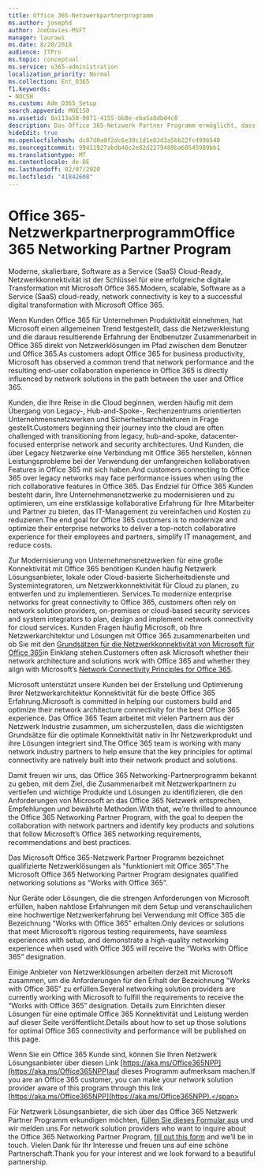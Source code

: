 ```yaml
---
title: Office 365-Netzwerkpartnerprogramm
ms.author: josephd
author: JoeDavies-MSFT
manager: laurawi
ms.date: 8/20/2018
audience: ITPro
ms.topic: conceptual
ms.service: o365-administration
localization_priority: Normal
ms.collection: Ent_O365
f1.keywords:
- NOCSH
ms.custom: Adm_O365_Setup
search.appverid: MOE150
ms.assetid: 8a113a50-0071-4155-bb8e-eba5a8dbd4c8
description: Das Office 365-Netzwerk Partner Programm ermöglicht, dass Ihr Gerät zertifiziert wird, wenn Sie mit Office 365 arbeiten.
hideEdit: true
ms.openlocfilehash: dc87d0a0f2dc6e39c1d1e03d3a5bb22fc499b540
ms.sourcegitcommit: 99411927abdb40c2e82d2279489ba60545989bb1
ms.translationtype: MT
ms.contentlocale: de-DE
ms.lasthandoff: 02/07/2020
ms.locfileid: "41842608"
---
```

# <a name="office-365-networking-partner-program"></a><span data-ttu-id="42c51-103">Office 365-Netzwerkpartnerprogramm</span><span class="sxs-lookup"><span data-stu-id="42c51-103">Office 365 Networking Partner Program</span></span>

<span data-ttu-id="42c51-104">Moderne, skalierbare, Software as a Service (SaaS) Cloud-Ready, Netzwerkkonnektivität ist der Schlüssel für eine erfolgreiche digitale Transformation mit Microsoft Office 365.</span><span class="sxs-lookup"><span data-stu-id="42c51-104">Modern, scalable, Software as a Service (SaaS) cloud-ready, network connectivity is key to a successful digital transformation with Microsoft Office 365.</span></span>  

<span data-ttu-id="42c51-105">Wenn Kunden Office 365 für Unternehmen Produktivität einnehmen, hat Microsoft einen allgemeinen Trend festgestellt, dass die Netzwerkleistung und die daraus resultierende Erfahrung der Endbenutzer Zusammenarbeit in Office 365 direkt von Netzwerklösungen im Pfad zwischen dem Benutzer und Office 365.</span><span class="sxs-lookup"><span data-stu-id="42c51-105">As customers adopt Office 365 for business productivity, Microsoft has observed a common trend that network performance and the resulting end-user collaboration experience in Office 365 is directly influenced by network solutions in the path between the user and Office 365.</span></span>  

<span data-ttu-id="42c51-106">Kunden, die Ihre Reise in die Cloud beginnen, werden häufig mit dem Übergang von Legacy-, Hub-and-Spoke-, Rechenzentrums orientierten Unternehmensnetzwerken und Sicherheitsarchitekturen in Frage gestellt.</span><span class="sxs-lookup"><span data-stu-id="42c51-106">Customers beginning their journey into the cloud are often challenged with transitioning from legacy, hub-and-spoke, datacenter-focused enterprise network and security architectures.</span></span> <span data-ttu-id="42c51-107">Und Kunden, die über Legacy Netzwerke eine Verbindung mit Office 365 herstellen, können Leistungsprobleme bei der Verwendung der umfangreichen kollaborativen Features in Office 365 mit sich haben.</span><span class="sxs-lookup"><span data-stu-id="42c51-107">And customers connecting to Office 365 over legacy networks may face performance issues when using the rich collaborative features in Office 365.</span></span> <span data-ttu-id="42c51-108">Das Endziel für Office 365 Kunden besteht darin, Ihre Unternehmensnetzwerke zu modernisieren und zu optimieren, um eine erstklassige kollaborative Erfahrung für Ihre Mitarbeiter und Partner zu bieten, das IT-Management zu vereinfachen und Kosten zu reduzieren.</span><span class="sxs-lookup"><span data-stu-id="42c51-108">The end goal for Office 365 customers is to modernize and optimize their enterprise networks to deliver a top-notch collaborative experience for their employees and partners, simplify IT management, and reduce costs.</span></span> 

<span data-ttu-id="42c51-109">Zur Modernisierung von Unternehmensnetzwerken für eine große Konnektivität mit Office 365 benötigen Kunden häufig Netzwerk Lösungsanbieter, lokale oder Cloud-basierte Sicherheitsdienste und Systemintegratoren, um Netzwerkkonnektivität für Cloud zu planen, zu entwerfen und zu implementieren. Services.</span><span class="sxs-lookup"><span data-stu-id="42c51-109">To modernize enterprise networks for great connectivity to Office 365, customers often rely on network solution providers, on-premises or cloud-based security services and system integrators to plan, design and implement network connectivity for cloud services.</span></span> <span data-ttu-id="42c51-110">Kunden Fragen häufig Microsoft, ob Ihre Netzwerkarchitektur und Lösungen mit Office 365 zusammenarbeiten und ob Sie mit den [Grundsätzen für die Netzwerkkonnektivität von Microsoft für Office 365](https://aka.ms/PNC)in Einklang stehen.</span><span class="sxs-lookup"><span data-stu-id="42c51-110">Customers often ask Microsoft whether their network architecture and solutions work with Office 365 and whether they align with Microsoft’s [Network Connectivity Principles for Office 365](https://aka.ms/PNC).</span></span>  

<span data-ttu-id="42c51-111">Microsoft unterstützt unsere Kunden bei der Erstellung und Optimierung Ihrer Netzwerkarchitektur Konnektivität für die beste Office 365 Erfahrung.</span><span class="sxs-lookup"><span data-stu-id="42c51-111">Microsoft is committed in helping our customers build and optimize their network architecture connectivity for the best Office 365 experience.</span></span> <span data-ttu-id="42c51-112">Das Office 365 Team arbeitet mit vielen Partnern aus der Netzwerk Industrie zusammen, um sicherzustellen, dass die wichtigsten Grundsätze für die optimale Konnektivität nativ in Ihr Netzwerkprodukt und ihre Lösungen integriert sind.</span><span class="sxs-lookup"><span data-stu-id="42c51-112">The Office 365 team is working with many network industry partners to help ensure that the key principles for optimal connectivity are natively built into their network product and solutions.</span></span> 

<span data-ttu-id="42c51-113">Damit freuen wir uns, das Office 365 Networking-Partnerprogramm bekannt zu geben, mit dem Ziel, die Zusammenarbeit mit Netzwerkpartnern zu vertiefen und wichtige Produkte und Lösungen zu identifizieren, die den Anforderungen von Microsoft an das Office 365 Netzwerk entsprechen, Empfehlungen und bewährte Methoden.</span><span class="sxs-lookup"><span data-stu-id="42c51-113">With that, we’re thrilled to announce the Office 365 Networking Partner Program, with the goal to deepen the collaboration with network partners and identify key products and solutions that follow Microsoft’s Office 365 networking requirements, recommendations and best practices.</span></span> 

<span data-ttu-id="42c51-114">Das Microsoft Office 365-Netzwerk Partner Programm bezeichnet qualifizierte Netzwerklösungen als "funktioniert mit Office 365".</span><span class="sxs-lookup"><span data-stu-id="42c51-114">The Microsoft Office 365 Networking Partner Program designates qualified networking solutions as “Works with Office 365”.</span></span>  

<span data-ttu-id="42c51-115">Nur Geräte oder Lösungen, die die strengen Anforderungen von Microsoft erfüllen, haben nahtlose Erfahrungen mit dem Setup und veranschaulichen eine hochwertige Netzwerkerfahrung bei Verwendung mit Office 365 die Bezeichnung "Works with Office 365" erhalten.</span><span class="sxs-lookup"><span data-stu-id="42c51-115">Only devices or solutions that meet Microsoft’s rigorous testing requirements, have seamless experiences with setup, and demonstrate a high-quality networking experience when used with Office 365 will receive the “Works with Office 365” designation.</span></span>  

<span data-ttu-id="42c51-116">Einige Anbieter von Netzwerklösungen arbeiten derzeit mit Microsoft zusammen, um die Anforderungen für den Erhalt der Bezeichnung "Works with Office 365" zu erfüllen.</span><span class="sxs-lookup"><span data-stu-id="42c51-116">Several networking solution providers are currently working with Microsoft to fulfill the requirements to receive the “Works with Office 365” designation.</span></span> <span data-ttu-id="42c51-117">Details zum Einrichten dieser Lösungen für eine optimale Office 365 Konnektivität und Leistung werden auf dieser Seite veröffentlicht.</span><span class="sxs-lookup"><span data-stu-id="42c51-117">Details about how to set up those solutions for optimal Office 365 connectivity and performance will be published on this page.</span></span>  

<span data-ttu-id="42c51-118">Wenn Sie ein Office 365 Kunde sind, können Sie Ihren Netzwerk Lösungsanbieter über diesen Link [https://aka.ms/Office365NPP](https://aka.ms/Office365NPP)auf dieses Programm aufmerksam machen.</span><span class="sxs-lookup"><span data-stu-id="42c51-118">If you are an Office 365 customer, you can make your network solution provider aware of this program through this link [https://aka.ms/Office365NPP](https://aka.ms/Office365NPP).</span></span>

<span data-ttu-id="42c51-119">Für Netzwerk Lösungsanbieter, die sich über das Office 365 Netzwerk Partner Programm erkundigen möchten, [füllen Sie dieses Formular aus](https://forms.office.com/Pages/ResponsePage.aspx?id=v4j5cvGGr0GRqy180BHbRyOZxByRF1dLgv7k6ye5z8pUMTNCVTYyVk9GNEYzWjFOVkI1SzdJNUkyWi4u) und wir melden uns.</span><span class="sxs-lookup"><span data-stu-id="42c51-119">For network solution providers who want to inquire about the Office 365 Networking Partner Program, [fill out this form](https://forms.office.com/Pages/ResponsePage.aspx?id=v4j5cvGGr0GRqy180BHbRyOZxByRF1dLgv7k6ye5z8pUMTNCVTYyVk9GNEYzWjFOVkI1SzdJNUkyWi4u) and we’ll be in touch.</span></span> <span data-ttu-id="42c51-120">Vielen Dank für Ihr Interesse und freuen uns auf eine schöne Partnerschaft.</span><span class="sxs-lookup"><span data-stu-id="42c51-120">Thank you for your interest and we look forward to a beautiful partnership.</span></span> 

